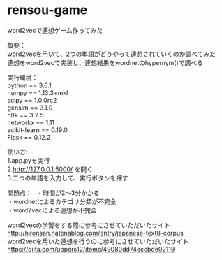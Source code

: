 # rensou-game
word2vecで連想ゲーム作ってみた  


概要：  
word2vecを用いて、2つの単語がどうやって連想されていくのか調べてみた  
連想をword2vecで実装し、連想結果をwordnetのhypernym()で調べる  

実行環境：  
python == 3.6.1  
numpy == 1.13.3+mkl  
scipy == 1.0.0rc2  
gensim == 3.1.0  
nltk == 3.2.5  
networkx == 1.11  
scikit-learn == 0.19.0  
Flask == 0.12.2  

使い方:  
1.app.pyを実行  
2.http://127.0.0.1:5000/ を開く  
3.二つの単語を入力して、実行ボタンを押す  

問題点：  
・時間が2～3分かかる  
・wordnetによるカテゴリ分類が不完全  
・word2vecによる連想が不完全  

word2vecの学習をする際に参考にさせていただいたサイト  
http://hironsan.hatenablog.com/entry/japanese-text8-corpus  
word2vecを用いた連想を行うのに参考にさせていただいたサイト  
https://qiita.com/uppers12/items/49080dd74eccbde02119  
